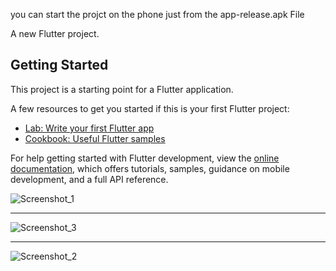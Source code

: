 you can start the projct on the phone just from the app-release.apk File


A new Flutter project.

## Getting Started

This project is a starting point for a Flutter application.

A few resources to get you started if this is your first Flutter project:

- [Lab: Write your first Flutter app](https://docs.flutter.dev/get-started/codelab)
- [Cookbook: Useful Flutter samples](https://docs.flutter.dev/cookbook)

For help getting started with Flutter development, view the
[online documentation](https://docs.flutter.dev/), which offers tutorials,
samples, guidance on mobile development, and a full API reference.

![Screenshot_1](https://github.com/user-attachments/assets/e4a6710b-fa8d-4568-b328-931d1320a914)
________________________________________________________________________________________________
![Screenshot_3](https://github.com/user-attachments/assets/aa02d9f4-0456-4832-8193-8f55ab8d4f49)
________________________________________________________________________________________________
![Screenshot_2](https://github.com/user-attachments/assets/6ed2e6d1-7bb3-4837-8114-a39809109f05)
